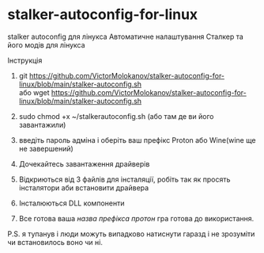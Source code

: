 # stalker-autoconfig-for-linux
stalker autoconfig для лінукса
Автоматичне налаштування Сталкер та його модів для лінукса  
  
Інструкція
1. git https://github.com/VictorMolokanov/stalker-autoconfig-for-linux/blob/main/stalker-autoconfig.sh  
   або wget https://github.com/VictorMolokanov/stalker-autoconfig-for-linux/blob/main/stalker-autoconfig.sh  

2. sudo chmod +x ~/stalkerautoconfig.sh (або там де ви його завантажили)  
3. введіть пароль адміна і оберіть ваш префікс Proton або Wine(wine ще не завершений)
4. Дочекайтесь завантаження драйверів
5. Відкриються від 3 файлів для інсталяції, робіть так як просять інсталятори аби встановити драйвера
6. Інсталюються DLL компоненти
7. Все готова ваша *назва префікса протон* гра готова до використання.

P.S. я тупанув і люди можуть випадково натиснути гаразд і не зрозуміти чи встановилось воно чи ні.
